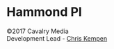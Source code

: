 # Hammond PI

&copy;2017 Cavalry Media
<br />Development Lead - [Chris Kempen](mailto:chris@hellocavalry.com)